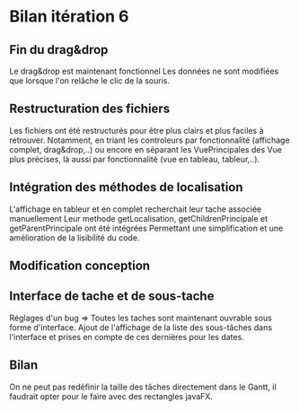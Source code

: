 # Bilan itération 6

## Fin du drag&drop
Le drag&drop est maintenant fonctionnel
Les données ne sont modifiées que lorsque l'on relâche le clic de la souris.

## Restructuration des fichiers
Les fichiers ont été restructurés pour être plus clairs et plus faciles à retrouver.
Notamment, en triant les controleurs par fonctionnalité (affichage complet, drag&drop,..)
ou encore en séparant les VuePrincipales des Vue plus précises, là aussi par fonctionnalité (vue en tableau, tableur,..).

## Intégration des méthodes de localisation
L'affichage en tableur et en complet recherchait leur tache associée manuellement
Leur methode getLocalisation, getChildrenPrincipale et getParentPrincipale ont été intégrées
Permettant une simplification et une amélioration de la lisibilité du code.

## Modification conception


## Interface de tache et de sous-tache
Réglages d'un bug => Toutes les taches sont maintenant ouvrable sous forme d'interface.
Ajout de l'affichage de la liste des sous-tâches dans l'interface et prises en compte de ces dernières pour les dates. 

## Bilan
On ne peut pas redéfinir la taille des tâches directement dans le Gantt, il faudrait
opter pour le faire avec des rectangles javaFX.

